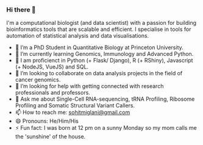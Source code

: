 ### Hi there 👋

I'm a computational biologist (and data scientist) with a passion for building bioinformatics tools that are scalable and efficient. I specialise in tools for automation of statistical analysis and data visualisations.

- 🔭 I’m a PhD Student in Quantitative Biology at Princeton University.
- 🌱 I’m currently learning Genomics, Immunology and Advanced Python.
- :notebook: I am proficienct in Python (+ Flask/ Django), R (+ RShiny), Javascript (+ NodeJS, VueJS) and SQL.
- 👯 I’m looking to collaborate on data analysis projects in the field of cancer genomics.
- 🤔 I’m looking for help with getting connected with research professionals and professors.
- 💬 Ask me about Single-Cell RNA-sequencing, tRNA Profiling, Ribosome Profiling and Somatic Structural Variant Callers.
- 📫 How to reach me: sohitmiglani@gmail.com
- 😄 Pronouns: He/Him/His
- ⚡ Fun fact: I was born at 12 pm on a sunny Monday so my mom calls me the 'sunshine' of the house.
